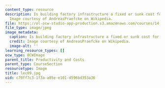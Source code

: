 ```yaml
---
content_type: resource
description: Is building factory infrastructure a fixed or sunk cost for a producer?
  Image courtesy of AndreasPraefcke on Wikipedia.
file: https://ol-ocw-studio-app-production.s3.amazonaws.com/courses/14-01sc-principles-of-microeconomics-fall-2011/c70ff7c31f3aa85ee101d596bd353a36_lec09.jpg
file_type: image/jpeg
image_metadata:
  caption: Is building factory infrastructure a fixed or sunk cost for a producer?
  credit: Image courtesy of AndreasPraefcke on Wikipedia.
  image-alt: ''
learning_resource_types: []
ocw_type: OCWImage
parent_title: Productivity and Costs
parent_type: CourseSection
resourcetype: Image
title: lec09.jpg
uid: c70ff7c3-1f3a-a85e-e101-d596bd353a36
---
```


